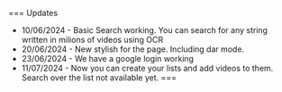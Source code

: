 === Updates
- 10/06/2024 - Basic Search working. You can search for any string written in milions of videos using OCR
- 20/06/2024 - New stylish for the page. Including dar mode.
- 23/06/2024 - We have a google login working
- 11/07/2024 - Now you can create your lists and add videos to them. Search over the list not available yet.
===